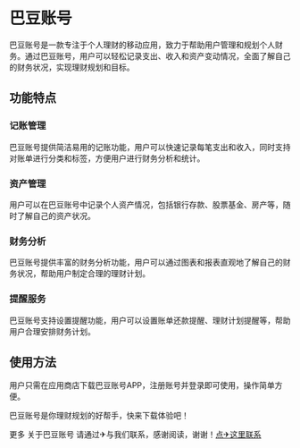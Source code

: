 # 巴豆账号

巴豆账号是一款专注于个人理财的移动应用，致力于帮助用户管理和规划个人财务。通过巴豆账号，用户可以轻松记录支出、收入和资产变动情况，全面了解自己的财务状况，实现理财规划和目标。

## 功能特点

### 记账管理
巴豆账号提供简洁易用的记账功能，用户可以快速记录每笔支出和收入，同时支持对账单进行分类和标签，方便用户进行财务分析和统计。

### 资产管理
用户可以在巴豆账号中记录个人资产情况，包括银行存款、股票基金、房产等，随时了解自己的资产状况。

### 财务分析
巴豆账号提供丰富的财务分析功能，用户可以通过图表和报表直观地了解自己的财务状况，帮助用户制定合理的理财计划。

### 提醒服务
巴豆账号支持设置提醒功能，用户可以设置账单还款提醒、理财计划提醒等，帮助用户合理安排财务计划。

## 使用方法
用户只需在应用商店下载巴豆账号APP，注册账号并登录即可使用，操作简单方便。

巴豆账号是你理财规划的好帮手，快来下载体验吧！

更多 关于巴豆账号 请通过✈与我们联系，感谢阅读，谢谢！[点✈这里联系](https://t.me/gngwzh)